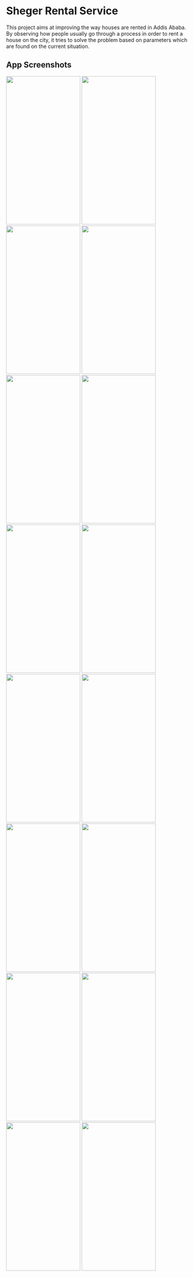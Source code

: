 # Sheger Rental Service

This project aims at improving the way houses are rented in Addis Ababa. By observing how people usually go through a process in order to rent a house on the city, it tries to solve the problem based on parameters which are found on the current situation.

## App Screenshots

<img src="https://github.com/musseGkel/Github--demo/blob/main/Sheger%20Rental%20Service%20images/Screenshot_20211002-164014.png" width="200" height="400" />   <img src="https://github.com/musseGkel/Github--demo/blob/main/Sheger%20Rental%20Service%20images/Screenshot_20211002-164024.png" width="200" height="400" />   <img src="https://github.com/musseGkel/Github--demo/blob/main/Sheger%20Rental%20Service%20images/Screenshot_20211002-164041.png" width="200" height="400" />   <img src="https://github.com/musseGkel/Github--demo/blob/main/Sheger%20Rental%20Service%20images/Screenshot_20211002-164136.png" width="200" height="400" />   <img src="https://github.com/musseGkel/Github--demo/blob/main/Sheger%20Rental%20Service%20images/Screenshot_20211002-164151.png" width="200" height="400" />   <img src="https://github.com/musseGkel/Github--demo/blob/main/Sheger%20Rental%20Service%20images/Screenshot_20211002-164227.png" width="200" height="400" />   <img src="https://github.com/musseGkel/Github--demo/blob/main/Sheger%20Rental%20Service%20images/Screenshot_20211002-164241.png" width="200" height="400" />   <img src="https://github.com/musseGkel/Github--demo/blob/main/Sheger%20Rental%20Service%20images/Screenshot_20211002-164253.png" width="200" height="400" />   <img src="https://github.com/musseGkel/Github--demo/blob/main/Sheger%20Rental%20Service%20images/Screenshot_20211002-164257.png" width="200" height="400" />   <img src="https://github.com/musseGkel/Github--demo/blob/main/Sheger%20Rental%20Service%20images/Screenshot_20211002-164313.png" width="200" height="400" />   <img src="https://github.com/musseGkel/Github--demo/blob/main/Sheger%20Rental%20Service%20images/Screenshot_20211002-164627.png" width="200" height="400" />   <img src="https://github.com/musseGkel/Github--demo/blob/main/Sheger%20Rental%20Service%20images/Screenshot_20211002-164633.png" width="200" height="400" />   <img src="https://github.com/musseGkel/Github--demo/blob/main/Sheger%20Rental%20Service%20images/Screenshot_20211002-164639.png" width="200" height="400" />   <img src="https://github.com/musseGkel/Github--demo/blob/main/Sheger%20Rental%20Service%20images/Screenshot_20211002-164646.png" width="200" height="400" />   <img src="https://github.com/musseGkel/Github--demo/blob/main/Sheger%20Rental%20Service%20images/Screenshot_20211002-164649.png" width="200" height="400" />   <img src="https://github.com/musseGkel/Github--demo/blob/main/Sheger%20Rental%20Service%20images/Screenshot_20211002-164821.png" width="200" height="400" /> 
